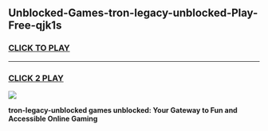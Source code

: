 
## Unblocked-Games-tron-legacy-unblocked-Play-Free-qjk1s
<h3>
<a href="https://premium76.site?title=tron-legacy-unblocked&ref=23A">CLICK TO PLAY</a></h3>
<hr>

<h3>
<a href="https://premium76.site?title=tron-legacy-unblocked&ref=23A">CLICK 2 PLAY</a>
  
</h3>

<a href="https://premium76.site?title=tron-legacy-unblocked&ref=23A"><img src="https://clearcache.store/games.png"></a>


**tron-legacy-unblocked games unblocked: Your Gateway to Fun and Accessible Online Gaming**
